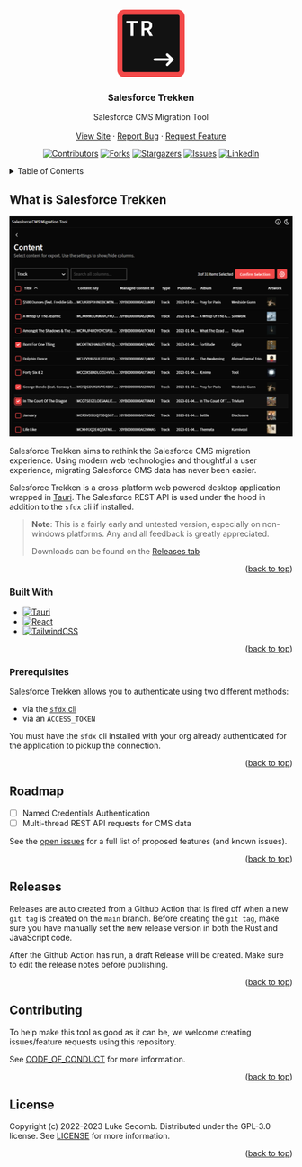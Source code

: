 <a name="readme-top"></a>

<!-- PROJECT LOGO -->
<br />
<div align="center">
  <a href="https://github.com/lukethacoder/salesforce-trekken">
    <img src="./docs/logo.png" alt="Logo" width="120" height="120">
  </a>

<h3 align="center">Salesforce Trekken</h3>
  <p align="center">
    Salesforce CMS Migration Tool
    <br />
    <br />
    <a href="https://trekken.lukesecomb.digital">View Site</a>
    ·
    <a href="https://github.com/lukethacoder/salesforce-trekken/issues">Report Bug</a>
    ·
    <a href="https://github.com/lukethacoder/salesforce-trekken/issues">Request Feature</a>
  </p>

[![Contributors][contributors-shield]][contributors-url]
[![Forks][forks-shield]][forks-url]
[![Stargazers][stars-shield]][stars-url]
[![Issues][issues-shield]][issues-url]
[![LinkedIn][linkedin-shield]][linkedin-url]

</div>

<!-- TABLE OF CONTENTS -->
<details>
  <summary>Table of Contents</summary>
  <ol>
    <li>
      <a href="#about-the-project">About The Project</a>
      <ul>
        <li><a href="#built-with">Built With</a></li>
      </ul>
    </li>
    <li><a href="#prerequisites">Prerequisites</a></li>
    <!-- <li><a href="#usage">Usage</a></li> -->
    <!-- <li><a href="#roadmap">Roadmap</a></li> -->
    <li><a href="#releases">Releases</a></li>
    <li><a href="#contributing">Contributing</a></li>
    <li><a href="#license">License</a></li>
  </ol>
</details>

<!-- ABOUT THE PROJECT -->

## What is Salesforce Trekken

[![Salesforce Trekken Screen Shot][product-screenshot]](https://trekken.lukesecomb.digital)

Salesforce Trekken aims to rethink the Salesforce CMS migration experience. Using modern web technologies and thoughtful a user experience, migrating Salesforce CMS data has never been easier.

Salesforce Trekken is a cross-platform web powered desktop application wrapped in [Tauri](https://tauri.app/). The Salesforce REST API is used under the hood in addition to the `sfdx` cli if installed.

<!-- The word "Trekken" comes from the Dutch word for "pull". Why Dutch? Because I'm currently in the Netherlands so it felt fitting to give this a Dutch name. -->

> **Note**: This is a fairly early and untested version, especially on non-windows platforms. Any and all feedback is greatly appreciated.
>
> Downloads can be found on the [Releases tab](https://github.com/lukethacoder/salesforce-trekken/releases)

<p align="right">(<a href="#readme-top">back to top</a>)</p>

### Built With

- [![Tauri][tauri]][tauri-url]
- [![React][react.js]][react-url]
- [![TailwindCSS][tailwindcss]][tailwindcss-url]

<p align="right">(<a href="#readme-top">back to top</a>)</p>

### Prerequisites

Salesforce Trekken allows you to authenticate using two different methods:

- via the [`sfdx` cli](https://developer.salesforce.com/docs/atlas.en-us.sfdx_setup.meta/sfdx_setup/sfdx_setup_install_cli.htm)
- via an `ACCESS_TOKEN`

You must have the `sfdx` cli installed with your org already authenticated for the application to pickup the connection.

<p align="right">(<a href="#readme-top">back to top</a>)</p>

<!-- ROADMAP -->

## Roadmap

- [ ] Named Credentials Authentication
- [ ] Multi-thread REST API requests for CMS data

See the [open issues](https://github.com/lukethacoder/salesforce-trekken/issues) for a full list of proposed features (and known issues).

<p align="right">(<a href="#readme-top">back to top</a>)</p>

<!-- Release -->

## Releases

Releases are auto created from a Github Action that is fired off when a new `git tag` is created on the `main` branch. Before creating the `git tag`, make sure you have manually set the new release version in both the Rust and JavaScript code.

After the Github Action has run, a draft Release will be created. Make sure to edit the release notes before publishing.

<p align="right">(<a href="#readme-top">back to top</a>)</p>

<!-- CONTRIBUTING -->

## Contributing

To help make this tool as good as it can be, we welcome creating issues/feature requests using this repository.

See [CODE_OF_CONDUCT](https://github.com/lukethacoder/salesforce-trekken/blob/main/CODE_OF_CONDUCT) for more information.

<p align="right">(<a href="#readme-top">back to top</a>)</p>

<!-- LICENSE -->

## License

Copyright (c) 2022-2023 Luke Secomb. Distributed under the GPL-3.0 license. See [LICENSE](https://github.com/lukethacoder/salesforce-trekken/blob/main/LICENSE) for more information.

<p align="right">(<a href="#readme-top">back to top</a>)</p>

<!-- MARKDOWN LINKS & IMAGES -->
<!-- https://www.markdownguide.org/basic-syntax/#reference-style-links -->

[contributors-shield]: https://img.shields.io/github/contributors/lukethacoder/salesforce-trekken.svg?style=for-the-badge
[contributors-url]: https://github.com/lukethacoder/salesforce-trekken/graphs/contributors
[forks-shield]: https://img.shields.io/github/forks/lukethacoder/salesforce-trekken.svg?style=for-the-badge
[forks-url]: https://github.com/lukethacoder/salesforce-trekken/network/members
[stars-shield]: https://img.shields.io/github/stars/lukethacoder/salesforce-trekken.svg?style=for-the-badge
[stars-url]: https://github.com/lukethacoder/salesforce-trekken/stargazers
[issues-shield]: https://img.shields.io/github/issues/lukethacoder/salesforce-trekken.svg?style=for-the-badge
[issues-url]: https://github.com/lukethacoder/salesforce-trekken/issues
[linkedin-shield]: https://img.shields.io/badge/-LinkedIn-black.svg?style=for-the-badge&logo=linkedin&colorB=0A66C2
[linkedin-url]: https://linkedin.com/in/luke-secomb/
[product-screenshot]: docs/screenshot.png
[tauri-url]: https://tauri.app/
[tauri]: https://img.shields.io/badge/tauri-242526?style=for-the-badge&logo=tauri
[react.js]: https://img.shields.io/badge/React-20232A?style=for-the-badge&logo=react&logoColor=61DAFB
[react-url]: https://reactjs.org/
[tailwindcss]: https://img.shields.io/badge/TailwindCSS-0f172a?style=for-the-badge&logo=tailwindcss&logoColor=38bdf8
[tailwindcss-url]: https://tailwindcss.com/
